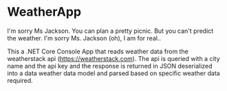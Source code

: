 # WeatherApp
I'm sorry Ms Jackson. You can plan a pretty picnic. But you can't predict the weather. I'm sorry Ms. Jackson (oh), I am for real..

This a .NET Core Console App that reads weather data from the weatherstack api (https://weatherstack.com).
The api is queried with a city name and the api key and the response is returned in JSON deserialized into a data weather data model and parsed based on specific weather data required.
